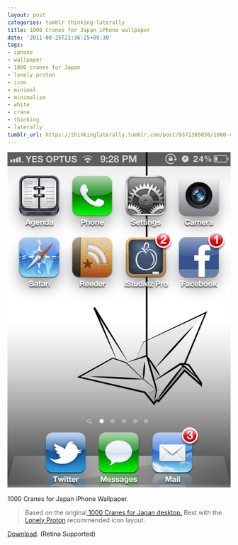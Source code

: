 ```yaml
---
layout: post
categories: tumblr thinking-laterally
title: 1000 Cranes for Japan iPhone wallpaper
date: '2011-08-25T21:36:25+09:30'
tags:
- iphone
- wallpaper
- 1000 cranes for Japan
- lonely proton
- icon
- minimal
- minimalism
- white
- crane
- thinking
- laterally
tumblr_url: https://thinkinglaterally.tumblr.com/post/9372385030/1000-cranes-for-japan-iphone-wallpaper-based-on
---
```

 ![](/content/images/tumblr/thinking-laterally/tumblr_lqhgapIkty1qh9he3o1_640.jpg)  

1000 Cranes for Japan iPhone Wallpaper.

> Based on the&nbsp;original[&nbsp;1000 Cranes for Japan desktop.](http://thinkinglaterally.tumblr.com/2020/04/23/2011-03-24-1000-cranes-for-japan-desktop-inspired-by-the.html)&nbsp;Best with the [Lonely Proton](http://lonelyproton.com/2011/04/iphone-home-screen/) recommended icon layout.

[Download](http://i.imgur.com/tqaEP.png). (Retina Supported)


